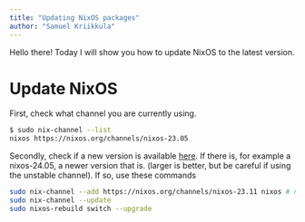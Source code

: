 ```yaml
---
title: "Updating NixOS packages"
author: "Samuel Kriikkula"
---
```


Hello there! Today I will show you how to update NixOS to the latest version.

# Update NixOS
First, check what channel you are currently using.
```bash
$ sudo nix-channel --list
nixos https://nixos.org/channels/nixos-23.05
```

Secondly, check if a new version is available [here](https://channels.nixos.org/).
If there is, for example a nixos-24.05, a newer version that is. (larger is better, but be careful if using the unstable channel).
If so, use these commands
```bash
sudo nix-channel --add https://nixos.org/channels/nixos-23.11 nixos # new version
sudo nix-channel --update
sudo nixos-rebuild switch --upgrade
```
